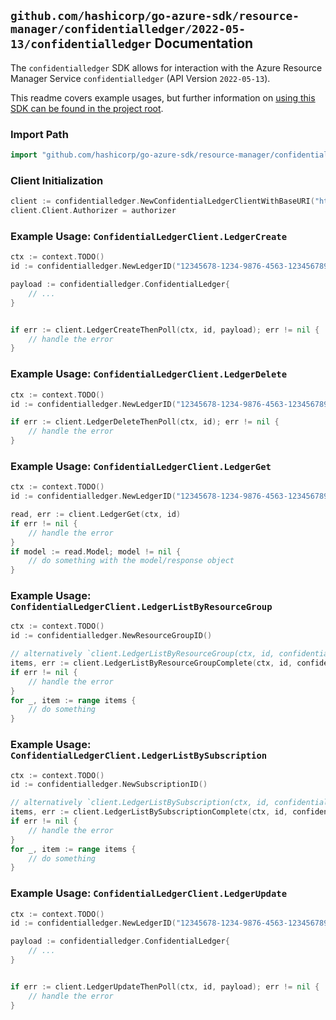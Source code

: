 
## `github.com/hashicorp/go-azure-sdk/resource-manager/confidentialledger/2022-05-13/confidentialledger` Documentation

The `confidentialledger` SDK allows for interaction with the Azure Resource Manager Service `confidentialledger` (API Version `2022-05-13`).

This readme covers example usages, but further information on [using this SDK can be found in the project root](https://github.com/hashicorp/go-azure-sdk/tree/main/docs).

### Import Path

```go
import "github.com/hashicorp/go-azure-sdk/resource-manager/confidentialledger/2022-05-13/confidentialledger"
```


### Client Initialization

```go
client := confidentialledger.NewConfidentialLedgerClientWithBaseURI("https://management.azure.com")
client.Client.Authorizer = authorizer
```


### Example Usage: `ConfidentialLedgerClient.LedgerCreate`

```go
ctx := context.TODO()
id := confidentialledger.NewLedgerID("12345678-1234-9876-4563-123456789012", "example-resource-group", "ledgerValue")

payload := confidentialledger.ConfidentialLedger{
	// ...
}


if err := client.LedgerCreateThenPoll(ctx, id, payload); err != nil {
	// handle the error
}
```


### Example Usage: `ConfidentialLedgerClient.LedgerDelete`

```go
ctx := context.TODO()
id := confidentialledger.NewLedgerID("12345678-1234-9876-4563-123456789012", "example-resource-group", "ledgerValue")

if err := client.LedgerDeleteThenPoll(ctx, id); err != nil {
	// handle the error
}
```


### Example Usage: `ConfidentialLedgerClient.LedgerGet`

```go
ctx := context.TODO()
id := confidentialledger.NewLedgerID("12345678-1234-9876-4563-123456789012", "example-resource-group", "ledgerValue")

read, err := client.LedgerGet(ctx, id)
if err != nil {
	// handle the error
}
if model := read.Model; model != nil {
	// do something with the model/response object
}
```


### Example Usage: `ConfidentialLedgerClient.LedgerListByResourceGroup`

```go
ctx := context.TODO()
id := confidentialledger.NewResourceGroupID()

// alternatively `client.LedgerListByResourceGroup(ctx, id, confidentialledger.DefaultLedgerListByResourceGroupOperationOptions())` can be used to do batched pagination
items, err := client.LedgerListByResourceGroupComplete(ctx, id, confidentialledger.DefaultLedgerListByResourceGroupOperationOptions())
if err != nil {
	// handle the error
}
for _, item := range items {
	// do something
}
```


### Example Usage: `ConfidentialLedgerClient.LedgerListBySubscription`

```go
ctx := context.TODO()
id := confidentialledger.NewSubscriptionID()

// alternatively `client.LedgerListBySubscription(ctx, id, confidentialledger.DefaultLedgerListBySubscriptionOperationOptions())` can be used to do batched pagination
items, err := client.LedgerListBySubscriptionComplete(ctx, id, confidentialledger.DefaultLedgerListBySubscriptionOperationOptions())
if err != nil {
	// handle the error
}
for _, item := range items {
	// do something
}
```


### Example Usage: `ConfidentialLedgerClient.LedgerUpdate`

```go
ctx := context.TODO()
id := confidentialledger.NewLedgerID("12345678-1234-9876-4563-123456789012", "example-resource-group", "ledgerValue")

payload := confidentialledger.ConfidentialLedger{
	// ...
}


if err := client.LedgerUpdateThenPoll(ctx, id, payload); err != nil {
	// handle the error
}
```
